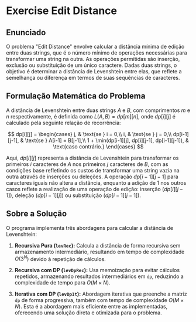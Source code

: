# Exercise Edit Distance

## Enunciado

O problema "Edit Distance" envolve calcular a distância mínima de edição entre duas strings, que é o número mínimo de operações necessárias para transformar uma string na outra. As operações permitidas são inserção, exclusão ou substituição de um único caractere. Dadas duas strings, o objetivo é determinar a distância de Levenshtein entre elas, que reflete a semelhança ou diferença em termos de suas sequências de caracteres.

## Formulação Matemática do Problema

A distância de Levenshtein entre duas strings $A$ e $B$, com comprimentos $m$ e $n$ respectivamente, é definida como $L(A, B) = dp[m][n]$, onde $dp[i][j]$ é calculado pela seguinte relação de recorrência:

$$
dp[i][j] = 
\begin{cases}
j, & \text{se } i = 0,\\
i, & \text{se } j = 0,\\
dp[i-1][j-1], & \text{se } A[i-1] = B[j-1],\\
1 + \min(dp[i-1][j], dp[i][j-1], dp[i-1][j-1]), & \text{caso contrário.}
\end{cases}
$$

Aqui, $dp[i][j]$ representa a distância de Levenshtein para transformar os primeiros $i$ caracteres de $A$ nos primeiros $j$ caracteres de $B$, com as condições base refletindo os custos de transformar uma string vazia na outra através de inserções ou deleções. A operação $dp[i-1][j-1]$ para caracteres iguais não altera a distância, enquanto a adição de $1$ nos outros casos reflete a realização de uma operação de edição: inserção ($dp[i][j-1]$), deleção ($dp[i-1][j]$) ou substituição ($dp[i-1][j-1]$).

## Sobre a Solução

O programa implementa três abordagens para calcular a distância de Levenshtein:

1. **Recursiva Pura (`levRec`):** Calcula a distância de forma recursiva sem armazenamento intermediário, resultando em tempo de complexidade $O(3^N)$ devido à repetição de cálculos.
   
2. **Recursiva com DP (`levDpRec`):** Usa memoização para evitar cálculos repetidos, armazenando resultados intermediários em `dp`, reduzindo a complexidade de tempo para $O(M\times N)$.
   
3. **Iterativa com DP (`levDpIt`):** Abordagem iterativa que preenche a matriz `dp` de forma progressiva, também com tempo de complexidade $O(M\times N)$. Esta é a abordagem mais eficiente entre as implementadas, oferecendo uma solução direta e otimizada para o problema.